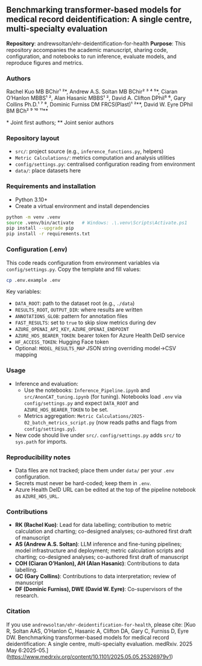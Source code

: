 ## Benchmarking transformer-based models for medical record deidentification: A single centre, multi-specialty evaluation

**Repository**: andrewsoltan/ehr-deidentification-for-health
**Purpose**: This repository accompanies the academic manuscript, sharing code, configuration, and notebooks to run inference, evaluate models, and reproduce figures and metrics.

### Authors
Rachel Kuo MB BChir¹ ²*, Andrew A.S. Soltan MB BChir² ³ ⁴ ⁵*, Ciaran O’Hanlon MBBS¹ ², Alan Hasanic MBBS¹ ², David A. Clifton DPhil⁵ ⁶, Gary Collins Ph.D.¹ ⁷ ⁸, Dominic Furniss DM FRCS(Plast)¹ ²**, David W. Eyre DPhil BM BCh² ⁹ ¹⁰ ¹¹**

\* Joint first authors; \*\* Joint senior authors

### Repository layout
- `src/`: project source (e.g., `inference_functions.py`, helpers)
- `Metric Calculations/`: metrics computation and analysis utilities
- `config/settings.py`: centralised configuration reading from environment
- `data/`: place datasets here

### Requirements and installation
- Python 3.10+
- Create a virtual environment and install dependencies
```bash
python -m venv .venv
source .venv/bin/activate   # Windows: .\.venv\Scripts\Activate.ps1
pip install --upgrade pip
pip install -r requirements.txt
```

### Configuration (.env)
This code reads configuration from environment variables via `config/settings.py`. Copy the template and fill values:
```bash
cp .env.example .env
```
Key variables:
- `DATA_ROOT`: path to the dataset root (e.g., `./data`)
- `RESULTS_ROOT`, `OUTPUT_DIR`: where results are written
- `ANNOTATIONS_GLOB`: pattern for annotation files
- `FAST_RESULTS`: set to `true` to skip slow metrics during dev
- `AZURE_OPENAI_API_KEY`, `AZURE_OPENAI_ENDPOINT`
- `AZURE_HDS_BEARER_TOKEN`: bearer token for Azure Health DeID service
- `HF_ACCESS_TOKEN`: Hugging Face token
- Optional: `MODEL_RESULTS_MAP` JSON string overriding model->CSV mapping

### Usage
- Inference and evaluation:
  - Use the notebooks: `Inference_Pipeline.ipynb` and `src/AnonCAT_tuning.ipynb` (for tuning). Notebooks load `.env` via `config/settings.py` and expect `DATA_ROOT` and `AZURE_HDS_BEARER_TOKEN` to be set.
  - Metrics aggregation: `Metric Calculations/2025-02_batch_metrics_script.py` (now reads paths and flags from `config/settings.py`).
- New code should live under `src/`. `config/settings.py` adds `src/` to `sys.path` for imports.

### Reproducibility notes
- Data files are not tracked; place them under `data/` per your `.env` configuration.
- Secrets must never be hard-coded; keep them in `.env`.
- Azure Health DeID URL can be edited at the top of the pipeline notebook as `AZURE_HDS_URL`.

### Contributions
- **RK (Rachel Kuo)**: Lead for data labelling; contribution to metric calculation and charting; co-designed analyses; co-authored first draft of manuscript
- **AS (Andrew A.S. Soltan)**: LLM inference and fine-tuning pipelines; model infrastructure and deployment; metric calculation scripts and charting; co-designed analyses; co-authored first draft of manuscript
- **COH (Ciaran O’Hanlon), AH (Alan Hasanic)**: Contributions to data labelling.
- **GC (Gary Collins)**: Contributions to data interpretation; review of manuscript
- **DF (Dominic Furniss), DWE (David W. Eyre)**: Co-supervisors of the research.

### Citation
If you use `andrewsoltan/ehr-deidentification-for-health`, please cite: [Kuo R, Soltan AAS, O’Hanlon C, Hasanic A, Clifton DA, Gary C, Furniss D, Eyre DW. Benchmarking transformer-based models for medical record deidentification: A single centre, multi-specialty evaluation. medRxiv. 2025 May 6:2025-05.] (https://www.medrxiv.org/content/10.1101/2025.05.05.25326979v1)



